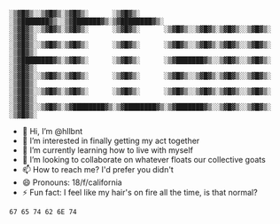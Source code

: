 ```
░▒▓█▓▒░░▒▓█▓▒░▒▓█▓▒░      ░▒▓█▓▒░      ░▒▓███████▓▒░░▒▓███████▓▒░▒▓████████▓▒░ 
░▒▓█▓▒░░▒▓█▓▒░▒▓█▓▒░      ░▒▓█▓▒░      ░▒▓█▓▒░░▒▓█▓▒░▒▓█▓▒░░▒▓█▓▒░ ░▒▓█▓▒░     
░▒▓█▓▒░░▒▓█▓▒░▒▓█▓▒░      ░▒▓█▓▒░      ░▒▓█▓▒░░▒▓█▓▒░▒▓█▓▒░░▒▓█▓▒░ ░▒▓█▓▒░     
░▒▓████████▓▒░▒▓█▓▒░      ░▒▓█▓▒░      ░▒▓███████▓▒░░▒▓█▓▒░░▒▓█▓▒░ ░▒▓█▓▒░     
░▒▓█▓▒░░▒▓█▓▒░▒▓█▓▒░      ░▒▓█▓▒░      ░▒▓█▓▒░░▒▓█▓▒░▒▓█▓▒░░▒▓█▓▒░ ░▒▓█▓▒░     
░▒▓█▓▒░░▒▓█▓▒░▒▓█▓▒░      ░▒▓█▓▒░      ░▒▓█▓▒░░▒▓█▓▒░▒▓█▓▒░░▒▓█▓▒░ ░▒▓█▓▒░     
░▒▓█▓▒░░▒▓█▓▒░▒▓████████▓▒░▒▓████████▓▒░▒▓███████▓▒░░▒▓█▓▒░░▒▓█▓▒░ ░▒▓█▓▒░     
```

- 👋 Hi, I’m @hllbnt
- 👀 I’m interested in finally getting my act together
- 🌱 I’m currently learning how to live with myself
- 💞️ I’m looking to collaborate on whatever floats our collective goats
- 📫 How to reach me? I'd prefer you didn't
- 😄 Pronouns: 18/f/california
- ⚡ Fun fact: I feel like my hair's on fire all the time, is that normal?

```
67 65 74 62 6E 74
 ```
